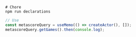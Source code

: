 ```shell
# Chore
npm run declarations
```

```typescript
// Use
const metascoreQuery = useMemo(() => createActor(), []);
metascoreQuery.getGames().then(console.log);
```